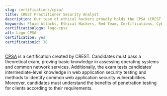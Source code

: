```yaml
---
slug: certifications/cpsa/
title: CREST Practitioner Security Analyst
description: Our team of ethical hackers proudly holds the CPSA (CREST Practitioner Security Analyst) certification, among many others.
keywords: Fluid Attacks, Ethical Hackers, Red Team, Certifications, Cybersecurity, Pentesters, Whitehat Hackers, CPSA
certificationlogo: logo-cpsa
alt: Logo CPSA
certification: yes
certificationid: 38
---
```


[CPSA](https://www.crest-approved.org/certification-careers/crest-certifications/crest-practitioner-security-analyst/)
is a certification created by CREST.
Candidates must pass a theoretical exam,
proving basic knowledge in assessing operating systems
and common network services.
Additionally,
the exam tests candidates' intermediate-level knowledge
in web application security testing
and methods to identify common web application security vulnerabilities.
Moreover,
candidates must understand the benefits of penetration testing for clients
according to their requirements.
